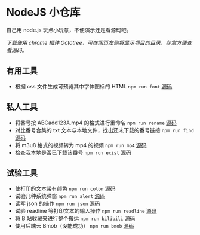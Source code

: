 # NodeJS 小仓库

自己用 node.js 玩点小玩意，不便演示还是看源码吧。

*下载使用 chrome 插件 Octotree，可在网页左侧将显示项目的目录，非常方便查看源码。*

## 有用工具

* 根据 css 文件生成可预览其中字体图标的 HTML `npm run font` [源码](https://github.com/foreverZ133/learn-node/blob/master/previewFont/index.js)

## 私人工具

* 将番号按 ABCadd123A.mp4 的格式进行重命名 `npm run rename` [源码](https://github.com/foreverZ133/learn-node/blob/master/rename/index.js)
* 对比番号合集的 txt 文本与本地文件，找出还未下载的番号链接 `npm run find` [源码](https://github.com/foreverZ133/learn-node/blob/master/findNotDownload/index.js)
* 将 m3u8 格式的视频转为 mp4 的视频 `npm run mp4` [源码](https://github.com/foreverZ133/learn-node/blob/master/m3u8ToMp4/index.js)
* 检查我本地是否已下载该番号 `npm run exist` [源码](https://github.com/foreverZ133/learn-node/blob/master/findExist/index.js)

## 试验工具

* 使打印的文本带有颜色 `npm run color` [源码](https://github.com/foreverZ133/learn-node/blob/master/consoleColor/index.js)
* 试验几种系统弹窗 `npm run alert` [源码](https://github.com/foreverZ133/learn-node/blob/master/alert/index.js)
* 读写 json 的操作 `npm run json` [源码](https://github.com/foreverZ133/learn-node/blob/master/json/index.js)
* 试验 readline 等打印文本的输入操作 `npm run readline` [源码](https://github.com/foreverZ133/learn-node/blob/master/readline/index.js)
* 将 B 站收藏夹进行整个搬运 `npm run bilibili` [源码](https://github.com/foreverZ133/learn-node/blob/master/bilibili/index.js)
* 使用后端云 Bmob（没能成功） `npm run bmob` [源码](https://github.com/foreverZ133/learn-node/blob/master/bmob/index.js)
